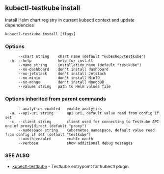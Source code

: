 ## kubectl-testkube install

Install Helm chart registry in current kubectl context and update dependencies

```
kubectl-testkube install [flags]
```

### Options

```
      --chart string    chart name (default "kubeshop/testkube")
  -h, --help            help for install
      --name string     installation name (default "testkube")
      --no-dashboard    don't install dashboard
      --no-jetstack     don't install Jetstack
      --no-minio        don't install MinIO
      --no-mongo        don't install MongoDB
      --values string   path to Helm values file
```

### Options inherited from parent commands

```
      --analytics-enabled   enable analytics
  -a, --api-uri string      api uri, default value read from config if set
  -c, --client string       client used for connecting to Testkube API one of proxy|direct (default "proxy")
      --namespace string    Kubernetes namespace, default value read from config if set (default "testkube")
      --oauth-enabled       enable oauth
      --verbose             show additional debug messages
```

### SEE ALSO

* [kubectl-testkube](kubectl-testkube.md)	 - Testkube entrypoint for kubectl plugin

